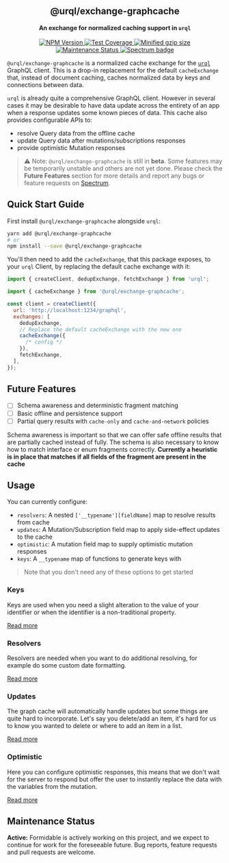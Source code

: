 <h2 align="center">@urql/exchange-graphcache</h2>
<p align="center">
<strong>An exchange for normalized caching support in <code>urql</code></strong>
<br /><br />
<a href="https://npmjs.com/package/@urql/exchange-graphcache">
  <img alt="NPM Version" src="https://img.shields.io/npm/v/@urql/exchange-graphcache.svg" />
</a>
<a href="https://codecov.io/gh/formidablelabs/urql-exchange-graphcache">
  <img alt="Test Coverage" src="https://codecov.io/gh/formidablelabs/urql-exchange-graphcache/branch/master/graph/badge.svg" />
</a>
<a href="https://bundlephobia.com/result?p=@urql/exchange-graphcache">
  <img alt="Minified gzip size" src="https://img.shields.io/bundlephobia/minzip/@urql/exchange-graphcache.svg?label=gzip%20size" />
</a>
<a href="https://github.com/FormidableLabs/urql-exchange-graphcache#maintenance-status">
  <img alt="Maintenance Status" src="https://img.shields.io/badge/maintenance-active-green.svg" />
</a>
<a href="https://spectrum.chat/urql">
  <img alt="Spectrum badge" src="https://withspectrum.github.io/badge/badge.svg" />
</a>
</p>

`@urql/exchange-graphcache` is a normalized cache exchange for the [`urql`](https://github.com/FormidableLabs/urql) GraphQL client.
This is a drop-in replacement for the default `cacheExchange` that, instead of document
caching, caches normalized data by keys and connections between data.

`urql` is already quite a comprehensive GraphQL client. However in several cases it may be
desirable to have data update across the entirety of an app when a response updates some
known pieces of data. This cache also provides configurable APIs to:

- resolve Query data from the offline cache
- update Query data after mutations/subscriptions responses
- provide optimistic Mutation responses

> ⚠️ Note: `@urql/exchange-graphcache` is still in **beta**. Some features may be
> temporarily unstable and others are not yet done. Please check the **Future Features**
> section for more details and report any bugs or feature requests on
> [Spectrum](https://spectrum.chat/urql).

## Quick Start Guide

First install `@urql/exchange-graphcache` alongside `urql`:

```sh
yarn add @urql/exchange-graphcache
# or
npm install --save @urql/exchange-graphcache
```

You'll then need to add the `cacheExchange`, that this package exposes, to your `urql` Client,
by replacing the default cache exchange with it:

```js
import { createClient, dedupExchange, fetchExchange } from 'urql';

import { cacheExchange } from '@urql/exchange-graphcache';

const client = createClient({
  url: 'http://localhost:1234/graphql',
  exchanges: [
    dedupExchange,
    // Replace the default cacheExchange with the new one
    cacheExchange({
      /* config */
    }),
    fetchExchange,
  ],
});
```

## Future Features

- [ ] Schema awareness and deterministic fragment matching
- [ ] Basic offline and persistence support
- [ ] Partial query results with `cache-only` and `cache-and-network` policies

Schema awareness is important so that we can offer safe offline results that
are partially cached instead of fully. The schema is also necessary to know
how to match interface or enum fragments correctly. **Currently a heuristic
is in place that matches if all fields of the fragment are present in the cache**

## Usage

You can currently configure:

- `resolvers`: A nested `['__typename'][fieldName]` map to resolve results from cache
- `updates`: A Mutation/Subscription field map to apply side-effect updates to the cache
- `optimistic`: A mutation field map to supply optimistic mutation responses
- `keys`: A `__typename` map of functions to generate keys with

> Note that you don't need any of these options to get started

### Keys

Keys are used when you need a slight alteration to the value of your identifier or
when the identifier is a non-traditional property.

[Read more](./docs/keys.md)

### Resolvers

Resolvers are needed when you want to do additional resolving, for example do some
custom date formatting.

[Read more](./docs/resolvers.md)

### Updates

The graph cache will automatically handle updates but some things are quite hard to
incorporate. Let's say you delete/add an item, it's hard for us to know you wanted to
delete or where to add an item in a list.

[Read more](./docs/updates.md)

### Optimistic

Here you can configure optimistic responses, this means that we don't wait for the server
to respond but offer the user to instantly replace the data with the variables from the
mutation.

[Read more](./docs/optimistic.md)

## Maintenance Status

**Active:** Formidable is actively working on this project, and we expect to continue for work for the foreseeable future. Bug reports, feature requests and pull requests are welcome.
